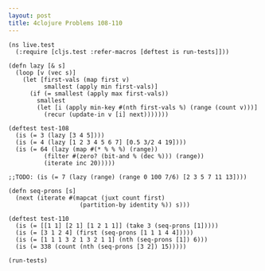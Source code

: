 ```yaml
---
layout: post
title: 4clojure Problems 108-110
---
```


<pre><code class="language-klipse">(ns live.test
  (:require [cljs.test :refer-macros [deftest is run-tests]]))
  
(defn lazy [& s]
  (loop [v (vec s)]
    (let [first-vals (map first v)
          smallest (apply min first-vals)]
      (if (= smallest (apply max first-vals))
        smallest
        (let [i (apply min-key #(nth first-vals %) (range (count v)))]
          (recur (update-in v [i] next)))))))

(deftest test-108
  (is (= 3 (lazy [3 4 5])))
  (is (= 4 (lazy [1 2 3 4 5 6 7] [0.5 3/2 4 19])))
  (is (= 64 (lazy (map #(* % % %) (range))
          (filter #(zero? (bit-and % (dec %))) (range))
          (iterate inc 20)))))

;;TODO: (is (= 7 (lazy (range) (range 0 100 7/6) [2 3 5 7 11 13])))

(defn seq-prons [s]
  (next (iterate #(mapcat (juxt count first)
                    (partition-by identity %)) s)))

(deftest test-110
  (is (= [[1 1] [2 1] [1 2 1 1]] (take 3 (seq-prons [1]))))
  (is (= [3 1 2 4] (first (seq-prons [1 1 1 4 4]))))
  (is (= [1 1 1 3 2 1 3 2 1 1] (nth (seq-prons [1]) 6)))
  (is (= 338 (count (nth (seq-prons [3 2]) 15)))))

(run-tests)
</code></pre>
